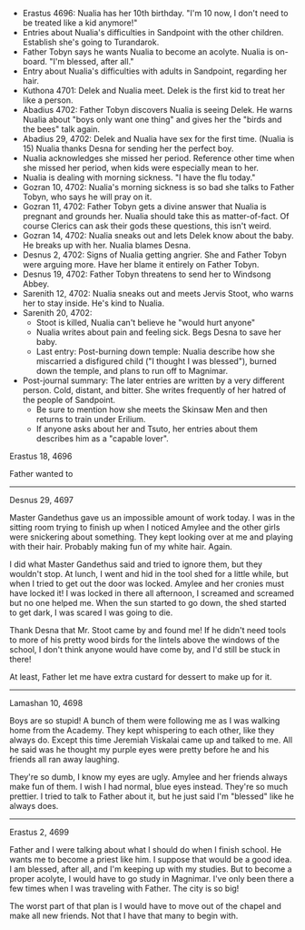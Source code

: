 * Erastus 4696: Nualia has her 10th birthday. "I'm 10 now, I don't need to be treated like a kid anymore!"
* Entries about Nualia's difficulties in Sandpoint with the other children. Establish she's going to Turandarok.
* Father Tobyn says he wants Nualia to become an acolyte. Nualia is on-board. "I'm blessed, after all."
* Entry about Nualia's difficulties with adults in Sandpoint, regarding her hair.
* Kuthona 4701: Delek and Nualia meet. Delek is the first kid to treat her like a person.
* Abadius 4702: Father Tobyn discovers Nualia is seeing Delek. He warns Nualia about "boys only want one thing" and gives her the "birds and the bees" talk again.
* Abadius 29, 4702: Delek and Nualia have sex for the first time. (Nualia is 15) Nualia thanks Desna for sending her the perfect boy.
* Nualia acknowledges she missed her period. Reference other time when she missed her period, when kids were especially mean to her. 
* Nualia is dealing with morning sickness. "I have the flu today."
* Gozran 10, 4702: Nualia's morning sickness is so bad she talks to Father Tobyn, who says he will pray on it.
* Gozran 11, 4702: Father Tobyn gets a divine answer that Nualia is pregnant and grounds her. Nualia should take this as matter-of-fact. Of course Clerics can ask their gods these questions, this isn't weird.
* Gozran 14, 4702: Nualia sneaks out and lets Delek know about the baby. He breaks up with her. Nualia blames Desna.
* Desnus 2, 4702: Signs of Nualia getting angrier. She and Father Tobyn were arguing more. Have her blame it entirely on Father Tobyn. 
* Desnus 19, 4702: Father Tobyn threatens to send her to Windsong Abbey.
* Sarenith 12, 4702: Nualia sneaks out and meets Jervis Stoot, who warns her to stay inside. He's kind to Nualia.
* Sarenith 20, 4702: 
  * Stoot is killed, Nualia can't believe he "would hurt anyone"
  * Nualia writes about pain and feeling sick. Begs Desna to save her baby. 
  * Last entry: Post-burning down temple: Nualia describe how she miscarried a disfigured child ("I thought I was blessed"), burned down the temple, and plans to run off to Magnimar.
* Post-journal summary: The later entries are written by a very different person. Cold, distant, and bitter. She writes frequently of her hatred of the people of Sandpoint.
  * Be sure to mention how she meets the Skinsaw Men and then returns to train under Erilium.
  * If anyone asks about her and Tsuto, her entries about them describes him as a "capable lover".


Erastus 18, 4696

Father wanted to

----

Desnus 29, 4697

Master Gandethus gave us an impossible amount of work today. I was in the sitting room trying to finish up when I noticed Amylee and the other girls were snickering about something. They kept looking over at me and playing with their hair. Probably making fun of my white hair. Again.

I did what Master Gandethus said and tried to ignore them, but they wouldn't stop. At lunch, I went and hid in the tool shed for a little while, but when I tried to get out the door was locked. Amylee and her cronies must have locked it! I was locked in there all afternoon, I screamed and screamed but no one helped me. When the sun started to go down, the shed started to get dark, I was scared I was going to die. 

Thank Desna that Mr. Stoot came by and found me! If he didn't need tools to more of his pretty wood birds for the lintels above the windows of the school, I don't think anyone would have come by, and I'd still be stuck in there!

At least, Father let me have extra custard for dessert to make up for it.

----

Lamashan 10, 4698

Boys are so stupid! A bunch of them were following me as I was walking home from the Academy. They kept whispering to each other, like they always do. Except this time Jeremiah Viskalai came up and talked to me. All he said was he thought my purple eyes were pretty before he and his friends all ran away laughing.

They're so dumb, I know my eyes are ugly. Amylee and her friends always make fun of them. I wish I had normal, blue eyes instead. They're so much prettier. I tried to talk to Father about it, but he just said I'm "blessed" like he always does.

----

Erastus 2, 4699

Father and I were talking about what I should do when I finish school. He wants me to become a priest like him. I suppose that would be a good idea. I am blessed, after all, and I'm keeping up with my studies. But to become a proper acolyte, I would have to go study in Magnimar. I've only been there a few times when I was traveling with Father. The city is so big!

The worst part of that plan is I would have to move out of the chapel and make all new friends. Not that I have that many to begin with.

